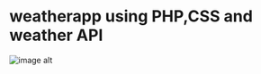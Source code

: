 # weatherapp using PHP,CSS and weather API
![image alt](https://github.com/SM-Aqib-Hossain/weatherapp_01/blob/ae33963aa08e03d2b71caf8e4142017752d8e2fe/PC%20default%20screen%20ss.png)
